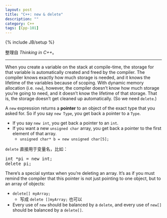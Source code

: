 ```yaml
---
layout: post
title: "C++: new & delete"
description: ""
category: C++
tags: [Cpp-101]
---
```

{% include JB/setup %}

整理自 _Thinking in C++_。

-----

When you create a variable on the stack at compile-time, the storage for that variable is automatically created and freed by the compiler. The compiler knows exactly how much storage is needed, and it knows the lifetime of the variables because of scoping. With dynamic memory allocation (i.e. `new`), however, the compiler doesn’t know how much storage you’re going to need, and it doesn’t know the lifetime of that storage. That is, the storage doesn’t get cleaned up automatically. (So we need `delete`.)

A `new` expression returns a **pointer** to an object of the exact type that you asked for. So if you say `new Type`, you get back a pointer to a `Type`. 

* If you say `new int`, you get back a pointer to an `int`. 
* If you want a new `unsigned char` array, you get back a pointer to the first element of that array.
	* `unsigned char* b = new unsigned char[5];`
	
`delete` 直接用于变量名，比如：

<pre class="prettyprint linenums">
int *pi = new int;
delete pi;
</pre>

There’s a special syntax when you’re deleting an array. It’s as if you must remind the compiler that this pointer is not just pointing to one object, but to an array of objects:

* `delete[] myArray;`
	* 写成 `delete []myArray;` 也可以
* Every use of `new` should be balanced by a `delete`, and every use of `new[]` should be balanced by a `delete[]`.


